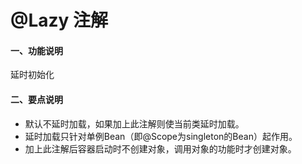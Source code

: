 # @Lazy 注解

#### 一、功能说明
延时初始化

#### 二、要点说明
- 默认不延时加载，如果加上此注解则使当前类延时加载。
- 延时加载只针对单例Bean（即@Scope为singleton的Bean）起作用。
- 加上此注解后容器启动时不创建对象，调用对象的功能时才创建对象。

